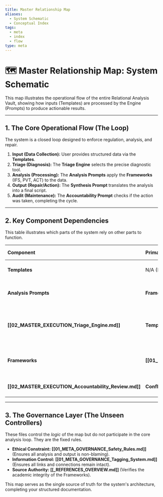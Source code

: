 ```yaml
---
title: Master Relationship Map
aliases:
  - System Schematic
  - Conceptual Index
tags:
  - meta
  - index
  - flow
type: meta
---
```


<!-- @format -->

# 🗺️ Master Relationship Map: System Schematic

This map illustrates the operational flow of the entire Relational Analysis Vault,
showing how inputs (Templates) are processed by the Engine (Prompts) to produce
actionable results.

---

## 1. The Core Operational Flow (The Loop)

The system is a closed loop designed to enforce regulation, analysis, and repair.

1. **Input (Data Collection):** User provides structured data via the **Templates**.
2. **Triage (Diagnosis):** The **Triage Engine** selects the precise diagnostic tool.
3. **Analysis (Processing):** The **Analysis Prompts** apply the **Frameworks** (IFS,
   PVT, ACT) to the data.
4. **Output (Repair/Action):** The **Synthesis Prompt** translates the analysis into a
   final script.
5. **Audit (Maintenance):** The **Accountability Prompt** checks if the action was
   taken, completing the cycle.

---

## 2. Key Component Dependencies

This table illustrates which parts of the system rely on other parts to function.

| Component                                            | Primary Dependency                                   | Output Feeds Into...                                        |
| :--------------------------------------------------- | :--------------------------------------------------- | :---------------------------------------------------------- |
| **Templates**                                        | N/A (Pure Input)                                     | **Triage Engine** (via Data Logger)                         |
| **Analysis Prompts**                                 | **Frameworks** (IFS, PVT, ACT)                       | **Synthesis Prompt** (for final script generation)          |
| **[[02_MASTER_EXECUTION_Triage_Engine.md]]**         | **Templates** & **Analysis Prompts**                 | **[[Utility Prompt - Safe Relational Feedback Synthesis]]** |
| **Frameworks**                                       | **[[01_META_GOVERNANCE_Knowledge_Vetting.md]]**      | **Analysis Prompts** (The knowledge base)                   |
| **[[02_MASTER_EXECUTION_Accountability_Review.md]]** | **Conflict Repair Template** (to track past actions) | **Maintenance Tasks Template**                              |

---

## 3. The Governance Layer (The Unseen Controllers)

These files control the _logic_ of the map but do not participate in the core analysis
loop. They are the fixed rules.

- **Ethical Constraint:** **[[01_META_GOVERNANCE_Safety_Rules.md]]** (Ensures all
  analysis and output is non-blaming).
- **Information Control:** **[[01_META_GOVERNANCE_Tagging_System.md]]** (Ensures all
  links and connections remain intact).
- **Source Authority:** **[[_REFERENCES_OVERVIEW.md]]** (Verifies the academic integrity
  of the Frameworks).

This map serves as the single source of truth for the system's architecture, completing
your structured documentation.

